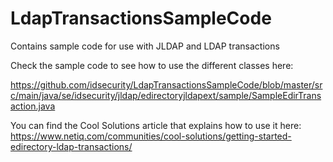 # LdapTransactionsSampleCode

Contains sample code for use with JLDAP and LDAP transactions 

Check the sample code to see how to use the different classes here:

https://github.com/idsecurity/LdapTransactionsSampleCode/blob/master/src/main/java/se/idsecurity/jldap/edirectoryjldapext/sample/SampleEdirTransaction.java

You can find the Cool Solutions article that explains how to use it here:
https://www.netiq.com/communities/cool-solutions/getting-started-edirectory-ldap-transactions/
      
